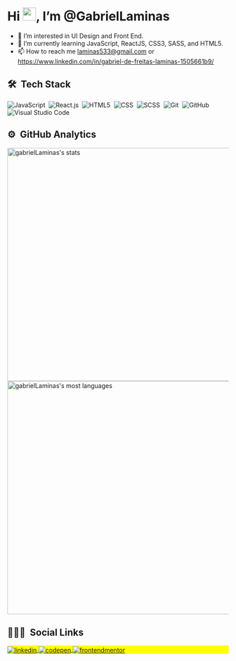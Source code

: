<h1>Hi <img src="https://raw.githubusercontent.com/kaueMarques/kaueMarques/master/hi.gif" width="30px">, I’m @GabrielLaminas</h1>

- 👀 I’m interested in UI Design and Front End.
- 🌱 I’m currently learning JavaScript, ReactJS, CSS3, SASS, and HTML5.
- 📫 How to reach me laminas533@gmail.com or https://www.linkedin.com/in/gabriel-de-freitas-laminas-1505661b9/

## 🛠 &nbsp;Tech Stack

![JavaScript](https://img.shields.io/badge/-JavaScript-05122A?style=flat&logo=javascript)&nbsp;
![React.js](https://img.shields.io/badge/-React-05122A?style=flat&logo=react)&nbsp;
![HTML5](https://img.shields.io/badge/-HTML-05122A?style=flat&logo=HTML5)&nbsp;
![CSS](https://img.shields.io/badge/-CSS-05122A?style=flat&logo=CSS3&logoColor=1572B6)&nbsp;
![SCSS](https://img.shields.io/badge/-SASS-05122A?style=flat&logo=SASS&logoColor=FF69B4)&nbsp;
![Git](https://img.shields.io/badge/-Git-05122A?style=flat&logo=git)&nbsp;
![GitHub](https://img.shields.io/badge/-GitHub-05122A?style=flat&logo=github)&nbsp;
![Visual Studio Code](https://img.shields.io/badge/-Visual%20Studio%20Code-05122A?style=flat&logo=visual-studio-code&logoColor=007ACC)&nbsp;

## ⚙️ &nbsp;GitHub Analytics

<p align="left">
  <img width="530em" src="https://github-readme-stats.vercel.app/api?username=GabrielLaminas&show_icons=true&theme=vision-friendly-dark" alt="gabrielLaminas's stats"/>
  <img width="530em" src="https://github-readme-stats.vercel.app/api/top-langs/?username=GabrielLaminas&layout=compact&theme=vision-friendly-dark" alt="gabrielLaminas's most languages"/>
</p>

## 👨🏽‍🦲 &nbsp;Social Links

<p align="left" style="background:yellow">
  <a href="https://www.linkedin.com/in/gabriel-de-freitas-laminas-1505661b9/" target="_blank">
  <img align="center" src="https://img.shields.io/badge/GabrielLaminas-05122A?style=flat&logo=linkedin" alt="linkedin"/>
  </a>
  <a href="https://codepen.io/your-work" target="_blank">
    <img align="center" src="https://img.shields.io/badge/-GabrielLaminas-05122A?style=flat&logo=codepen" alt="codepen"/>
  </a>
  <a href="https://www.frontendmentor.io/profile/GabrielLaminas" target="_blank">
   <img align="center" src="https://img.shields.io/badge/-GabrielLaminas-05122A?style=flat&logo=frontendmentor" alt="frontendmentor"/>
  </a>
</p>
